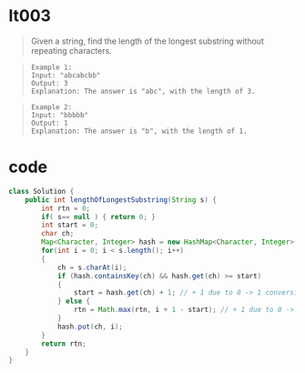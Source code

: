 # lt003
> Given a string, find the length of the longest substring without repeating characters.

>     Example 1:
>     Input: "abcabcbb"
>     Output: 3 
>     Explanation: The answer is "abc", with the length of 3. 

>     Example 2:
>     Input: "bbbbb"
>     Output: 1
>     Explanation: The answer is "b", with the length of 1.

# code
```Java
class Solution {
    public int lengthOfLongestSubstring(String s) {
        int rtn = 0;
        if( s== null ) { return 0; }
        int start = 0;
        char ch;
        Map<Character, Integer> hash = new HashMap<Character, Integer>();
        for(int i = 0; i < s.length(); i++) 
        {
            ch = s.charAt(i);
            if (hash.containsKey(ch) && hash.get(ch) >= start) 
            {
                start = hash.get(ch) + 1; // + 1 due to 0 -> 1 conversion
            } else {
                rtn = Math.max(rtn, i + 1 - start); // + 1 due to 0 -> 1 conversion
            }
            hash.put(ch, i);
        }
        return rtn;
    }
}
```